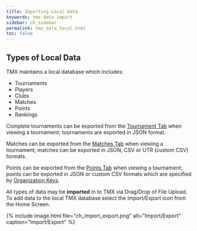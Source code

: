 ```yaml
---
title: Importing Local Data
keywords: tmx data import
sidebar: ch_sidebar
permalink: tmx_data_local.html
toc: false
---
```


## Types of Local Data

TMX maintains a local database which includes:
- Tournaments
- Players
- Clubs
- Matches
- Points
- Rankings

Complete tournaments can be exported from the [Tournament Tab](tmx_tournament_information.html) when viewing a tournament; tournaments are exported in JSON format.

Matches can be exported from the [Matches Tab](tmx_tournament_matches.html) when viewing a tournament; matches can be exported in JSON, CSV or UTR (custom CSV) formats.

Points can be exported from the [Points Tab](tmx_tournament_points.html) when viewing a tournament; points can be exported in JSON or custom CSV formats which are specified by [Organization Keys](tmx_configuration.html).

All types of data may be __imported__ in to TMX via Drag/Drop of File Upload.  To add data to the local TMX database select the Import/Export icon from the Home Screen.

{% include image.html file="ch_import_export.png" alt="Import/Export" caption="Import/Export" %}
